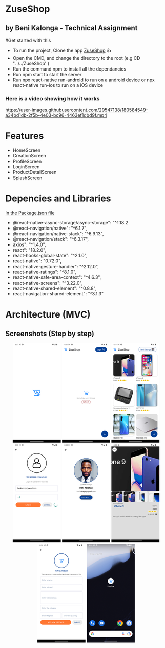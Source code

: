 # ZuseShop

## by Beni Kalonga - Technical Assignment

#Get started with this

- To run the project, Clone the app [ZuseShop](https://github.com/benikalonga/ZuseShop.git) 👍
- Open the CMD, and change the directory to the root (e.g CD ''../../ZuseShop'')
- Run the command npm to install all the dependancies
- Run npm start to start the server
- Run npx react-native run-android to run on a android device or npx react-native run-ios to run on a iOS device

### Here is a video showing how it works

https://user-images.githubusercontent.com/29547138/180584549-a34bd1db-2f5b-4e03-bc96-4463ef1dbd9f.mp4

# Features

- HomeScreen
- CreationScreen
- ProfileScreen
- LoginScreen
- ProductDetailScreen
- SplashScreen

# Depencies and Libraries

[In the Package.json file](package.json)

- @react-native-async-storage/async-storage": "^1.18.2
- @react-navigation/native": "^6.1.7",
- @react-navigation/native-stack": "^6.9.13",
- @react-navigation/stack": "^6.3.17",
- axios": "^1.4.0",
- react": "18.2.0",
- react-hooks-global-state": "^2.1.0",
- react-native": "0.72.0",
- react-native-gesture-handler": "^2.12.0",
- react-native-ratings": "^8.1.0",
- react-native-safe-area-context": "^4.6.3",
- react-native-screens": "^3.22.0",
- react-native-shared-element": "^0.8.8",
- react-navigation-shared-element": "^3.1.3"

# Architecture (MVC)

## Screenshots (Step by step)

 <p align="center">
  <img src="files/1_SplashScreen.png" width="150" title="Picture 1">
  <img src="files/2_ErrorHandling.png" width="150" alt="accessibility text">
  <img src="files/3_Home.png" width="150" alt="accessibility text">
  <img src="files/4_LoginScreen.png" width="150" alt="accessibility text">
  <img src="files/5_ProfileScreen.png" width="150" alt="accessibility text">
  <img src="files/6_ProductDetail.png" width="150" alt="accessibility text">
  <img src="files/7_CreationProductScreen.png" width="150" alt="accessibility text">
  <img src="files/ZuseShop.png" width="150" alt="accessibility text">
 </p>
